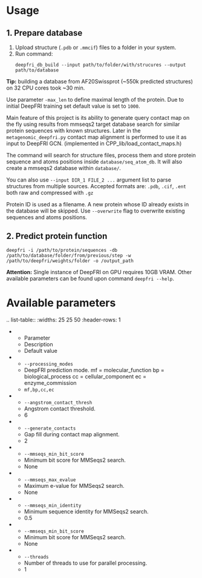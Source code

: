 # Usage

## 1. Prepare database

1. Upload structure (`.pdb` or `.mmcif`) files to a folder in your system.
2. Run command:
   ```
   deepfri_db_build --input path/to/folder/with/strucures --output path/to/database
   ```
**Tip:** building a database from AF20Swissprot (~550k predicted structures) on 32 CPU cores took ~30 min.

Use parameter `-max_len` to define maximal length of the protein. Due to initial DeepFRI training set default value is set to `1000`.

Main feature of this project is its ability to generate query contact map on the fly
using results from mmseqs2 target database search for similar protein sequences with known structures.
Later in the `metagenomic_deepfri.py` contact map alignment is performed to use it as input to DeepFRI GCN.
(implemented in CPP_lib/load_contact_maps.h)

The command will search for structure files,
process them and store protein sequence and atoms positions inside `database/seq_atom_db`.
It will also create a mmseqs2 database within `database/`.

You can also use `--input DIR_1 FILE_2 ...` argument list to parse structures from multiple sources.
Accepted formats are: `.pdb`, `.cif`, `.ent` both raw and compressed with `.gz`

Protein ID is used as a filename. A new protein whose ID already exists in the database will be skipped.
Use `--overwrite` flag to overwrite existing sequences and atoms positions.

## 2. Predict protein function
   ```
   deepfri -i /path/to/protein/sequences -db /path/to/database/folder/from/previous/step -w /path/to/deepfri/weights/folder -o /output_path
   ```
**Attention:** Single instance of DeepFRI on GPU requires 10GB VRAM.
Other available parameters can be found upon command `deepfri --help`.

# Available parameters

.. list-table::
   :widths: 25 25 50
   :header-rows: 1

   * - Parameter
     - Description
     - Default value
   * - `--processing_modes`
     - DeepFRI prediction mode.
         mf = molecular_function
         bp = biological_process
         cc = cellular_component
         ec = enzyme_commission
     - `mf,bp,cc,ec`
   * - `--angstrom_contact_thresh`
     - Angstrom contact threshold.
     - 6
   * - `--generate_contacts`
     - Gap fill during contact map alignment.
     - 2
   * - `--mmseqs_min_bit_score`
     - Minimum bit score for MMSeqs2 search.
     - None
   * - `--mmseqs_max_evalue`
     - Maximum e-value for MMSeqs2 search.
     - None
   * - `--mmseqs_min_identity`
     - Minimum sequence identity for MMSeqs2 search.
     - 0.5
   * - `--mmseqs_min_bit_score`
     - Minimum bit score for MMSeqs2 search.
     - None
   * - `--threads`
     - Number of threads to use for parallel processing.
     - 1

